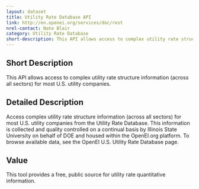 ```yaml
---
layout: dataset
title: Utility Rate Database API
link: http://en.openei.org/services/doc/rest
nrel-contact: Nate Blair 
category: Utility Rate Database
short-description: This API allows access to complex utility rate structure information (across all sectors) for most U.S. utility companies.
---
```


## Short Description

This API allows access to complex utility 
rate structure information (across all sectors) for 
most U.S. utility companies. 

## Detailed Description

Access complex utility rate structure information
(across all sectors) for most U.S. utility companies from 
the Utility Rate Database. This information is collected 
and quality controlled on a continual basis by Illinois 
State University on behalf of DOE and housed within 
the OpenEI.org platform. To browse available data, 
see the OpenEI U.S. Utility Rate Database page.

## Value

This tool provides a free, public source for utility rate 
quantitative information.
